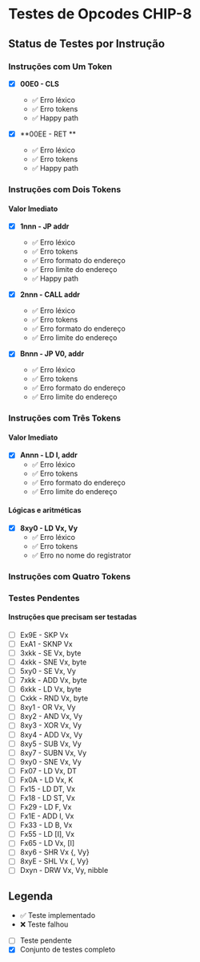# Testes de Opcodes CHIP-8

## Status de Testes por Instrução

### Instruções com Um Token
- [x] **00E0 - CLS**
    - ✅ Erro léxico
    - ✅ Erro tokens
    - ✅ Happy path
  
- [x] **00EE - RET **
    - ✅ Erro léxico
    - ✅ Erro tokens
    - ✅ Happy path
  
### Instruções com Dois Tokens
#### Valor Imediato
- [x] **1nnn - JP addr**
  - ✅ Erro léxico
  - ✅ Erro tokens
  - ✅ Erro formato do endereço
  - ✅ Erro limite do endereço
  - ✅ Happy path

- [x] **2nnn - CALL addr**
  - ✅ Erro léxico
  - ✅ Erro tokens
  - ✅ Erro formato do endereço
  - ✅ Erro limite do endereço
- [x] **Bnnn - JP V0, addr** 
  - ✅ Erro léxico
  - ✅ Erro tokens
  - ✅ Erro formato do endereço
  - ✅ Erro limite do endereço
  

### Instruções com Três Tokens
#### Valor Imediato
- [x] **Annn - LD I, addr**
  - ✅ Erro léxico
  - ✅ Erro tokens
  - ✅ Erro formato do endereço
  - ✅ Erro limite do endereço
  
#### Lógicas e aritméticas 
- [x] **8xy0 - LD Vx, Vy**
  - ✅ Erro léxico
  - ✅ Erro tokens
  - ✅ Erro no nome do registrator

### Instruções com Quatro Tokens

### Testes Pendentes
#### Instruções que precisam ser testadas
- [ ] Ex9E - SKP Vx
- [ ] ExA1 - SKNP Vx
- [ ] 3xkk - SE Vx, byte
- [ ] 4xkk - SNE Vx, byte
- [ ] 5xy0 - SE Vx, Vy
- [ ] 7xkk - ADD Vx, byte
- [ ] 6xkk - LD Vx, byte
- [ ] Cxkk - RND Vx, byte
- [ ] 8xy1 - OR Vx, Vy
- [ ] 8xy2 - AND Vx, Vy
- [ ] 8xy3 - XOR Vx, Vy
- [ ] 8xy4 - ADD Vx, Vy
- [ ] 8xy5 - SUB Vx, Vy
- [ ] 8xy7 - SUBN Vx, Vy
- [ ] 9xy0 - SNE Vx, Vy
- [ ] Fx07 - LD Vx, DT
- [ ] Fx0A - LD Vx, K
- [ ] Fx15 - LD DT, Vx
- [ ] Fx18 - LD ST, Vx
- [ ] Fx29 - LD F, Vx
- [ ] Fx1E - ADD I, Vx
- [ ] Fx33 - LD B, Vx
- [ ] Fx55 - LD [I], Vx
- [ ] Fx65 - LD Vx, [I]
- [ ] 8xy6 - SHR Vx {, Vy}
- [ ] 8xyE - SHL Vx {, Vy}
- [ ] Dxyn - DRW Vx, Vy, nibble

## Legenda
- ✅ Teste implementado
- ❌ Teste falhou
- [ ] Teste pendente
- [x] Conjunto de testes completo